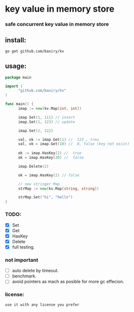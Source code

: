 # key value in memory store

### safe concurrent key value in memory store

## install:
```
go get github.com/baxiry/kv 
```

## usage:
```go
package main

import (
      "github.com/baxiry/kv"
)

func main() {
      imap := new(kv.Map[int, int])

      imap.Set(1, 111) // insert
      imap.Set(1, 123) // update

      imap.Set(2, 222)

      val, ok := imap.Get(1) //  123 , treu
      val, ok = imap.Get(10) //  0, false (key not exist)
 
      ok := imap.HasKey(2) //  true
      ok = imap.HasKey(20) //  false

      imap.Delete(2)

      ok = imap.HasKey(2) // false

      // new stringer Map 
      strMap := new(kv.Map[string, string])

      strMap.Set("hi", "hello")
}
```

### TODO:

- [x] Set
- [x] Get
- [x] HasKey
- [x] Delete
- [x] full testing.
### not important
- [ ] auto delete by timeout.
- [ ] benchmark.
- [ ] avoid pointers as mach as posible for more gc effecion.

### license:

``` 
use it with any license you prefer
```
